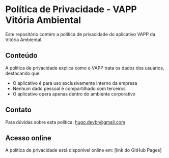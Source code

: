 # Política de Privacidade - VAPP Vitória Ambiental

Este repositório contém a política de privacidade do aplicativo VAPP da Vitória Ambiental.

## Conteúdo

A política de privacidade explica como o VAPP trata os dados dos usuários, destacando que:

- O aplicativo é para uso exclusivamente interno da empresa
- Nenhum dado pessoal é compartilhado com terceiros
- O aplicativo opera apenas dentro do ambiente corporativo

## Contato

Para dúvidas sobre esta política: hugo.devbr@gmail.com

## Acesso online

A política de privacidade está disponível online em: [link do GitHub Pages]
